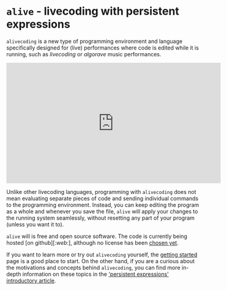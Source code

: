 # `alive` - livecoding with persistent expressions

`alivecoding` is a new type of programming environment and language
specifically designed for (live) performances where code is edited while it is
running, such as *livecoding* or *algorave* music performances.

<iframe class="embed" allowfullscreen="true" frameborder="0"
  height="315" width="560" src="https://www.youtube.com/embed/z0XZYnY3Evc"
></iframe>

Unlike other livecoding languages, programming with `alivecoding` does not
mean evaluating separate pieces of code and sending individual commands to the
programming environment. Instead, you can keep editing the program as a whole
and whenever you save the file, `alive` will apply your changes to the running
system seamlessly, without resetting any part of your program (unless you want
it to).

`alive` will is free and open source software. The code is currently being
hosted [on github][:*web*:], although no license has been [chosen yet][license].

If you want to learn more or try out `alivecoding` yourself, the
[getting started][guide] page is a good place to start. On the other hand, if
you are a curious about the motivations and concepts behind `alivecoding`,
you can find more in-depth information on these topics in the
['persistent expressions' introductory article][rationale].

[rationale]: https://s-ol.nu/alivecoding
[guide]: guide.html
[license]: https://github.com/s-ol/alivecoding/issues/11
